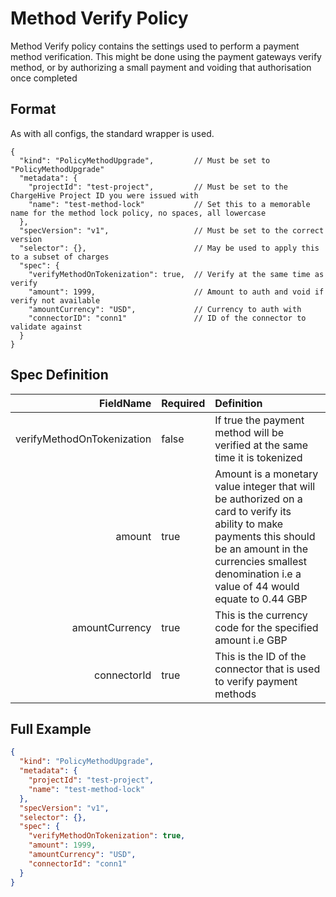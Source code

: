 # Method Verify Policy
Method Verify policy contains the settings used to perform a payment method verification. 
This might be done using the payment gateways verify method, or by authorizing a small payment and voiding that authorisation once completed

## Format
As with all configs, the standard wrapper is used.

```json5
{
  "kind": "PolicyMethodUpgrade",         // Must be set to "PolicyMethodUpgrade"
  "metadata": {
    "projectId": "test-project",         // Must be set to the ChargeHive Project ID you were issued with
    "name": "test-method-lock"           // Set this to a memorable name for the method lock policy, no spaces, all lowercase
  },
  "specVersion": "v1",                   // Must be set to the correct version
  "selector": {},                        // May be used to apply this to a subset of charges
  "spec": {
    "verifyMethodOnTokenization": true,  // Verify at the same time as verify
    "amount": 1999,                      // Amount to auth and void if verify not available
    "amountCurrency": "USD",             // Currency to auth with
    "connectorID": "conn1"               // ID of the connector to validate against
  }
}

```
## Spec Definition
FieldName | Required | Definition 
---:|---|:---
verifyMethodOnTokenization|false|If true the payment method will be verified at the same time it is tokenized
amount|true|Amount is a monetary value integer that will be authorized on a card to verify its ability to make payments this should be an amount in the currencies smallest denomination i.e a value of 44 would equate to 0.44 GBP
amountCurrency|true|This is the currency code for the specified amount i.e GBP
connectorId|true|This is the ID of the connector that is used to verify payment methods

## Full Example

```json
{
  "kind": "PolicyMethodUpgrade",
  "metadata": {
    "projectId": "test-project",
    "name": "test-method-lock"
  },
  "specVersion": "v1",
  "selector": {},
  "spec": {
    "verifyMethodOnTokenization": true,
    "amount": 1999,
    "amountCurrency": "USD",
    "connectorId": "conn1"
  }
}
```
